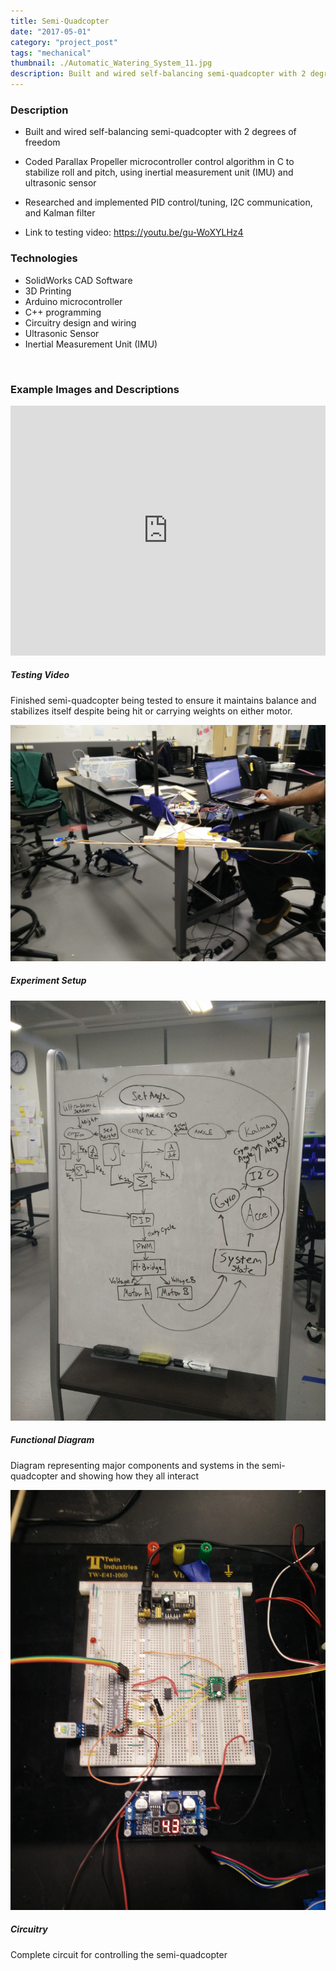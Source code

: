 ```yaml
---
title: Semi-Quadcopter
date: "2017-05-01"
category: "project_post"
tags: "mechanical"
thumbnail: ./Automatic_Watering_System_11.jpg
description: Built and wired self-balancing semi-quadcopter with 2 degrees of freedom.
---
```


### Description

- Built and wired self-balancing semi-quadcopter with 2 degrees of freedom

- Coded Parallax Propeller microcontroller control algorithm in C to stabilize roll and pitch, using inertial measurement unit (IMU) and ultrasonic sensor

- Researched and implemented PID control/tuning, I2C communication, and Kalman filter

- Link to testing video: <a href='https://youtu.be/gu-WoXYLHz4'>https://youtu.be/gu-WoXYLHz4</a>

### Technologies

- SolidWorks CAD Software
- 3D Printing
- Arduino microcontroller
- C++ programming
- Circuitry design and wiring
- Ultrasonic Sensor
- Inertial Measurement Unit (IMU)

<br />

### Example Images and Descriptions

<div class="card bg-light my-5 p-2">
  <iframe class="card-img-top border my-1" width="100%" height="400" src="https://www.youtube.com/embed/gu-WoXYLHz4" frameborder="0" allow="accelerometer; autoplay; encrypted-media; gyroscope; picture-in-picture" allowfullscreen></iframe>
  <div class="card-body">
    <h5 class="card-title">Testing Video</h5>
    <p class="card-text">Finished semi-quadcopter being tested to ensure it maintains balance and stabilizes itself despite being hit or carrying weights on either motor.</p>
  </div>
</div>

<div class="card bg-light my-5 p-2">
  <img class="card-img-top border my-1" src="./Quadcopter_Setup.jpg" alt="watering_system">
  <div class="card-body">
    <h5 class="card-title">Experiment Setup</h5>
  </div>
</div>

<div class="card bg-light my-5 p-2">
  <img class="card-img-top border my-1" src="./Quadcopter_Functional_Diagram.jpg" alt="watering_system">
  <div class="card-body">
    <h5 class="card-title">Functional Diagram</h5>
    <p class="card-text">Diagram representing major components and systems in the semi-quadcopter and showing how they all interact</p>
  </div>
</div>

<div class="card bg-light my-5 p-2">
  <img class="card-img-top border my-1" src="./Quadcopter_Circuit.jpg" alt="watering_system">
  <div class="card-body">
    <h5 class="card-title">Circuitry</h5>
    <p class="card-text">Complete circuit for controlling the semi-quadcopter</p>
  </div>
</div>
